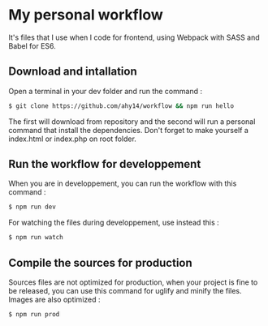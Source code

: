 # My personal workflow
It's files that I use when I code for frontend, using Webpack with SASS and Babel for ES6.

## Download and intallation
Open a terminal in your dev folder and run the command :
```sh
$ git clone https://github.com/ahy14/workflow && npm run hello
```
The first will download from repository and the second will run a personal command that install the dependencies.
Don't forget to make yourself a index.html or index.php on root folder.

## Run the workflow for developpement
When you are in developpement, you can run the workflow with this command :
```sh
$ npm run dev
```

For watching the files during developpement, use instead this :
```sh
$ npm run watch
```

## Compile the sources for production
Sources files are not optimized for production, when your project is fine to be released, you can use this command for uglify and minify the files. Images are also optimized :
```sh
$ npm run prod
```
